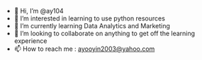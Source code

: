 - 👋 Hi, I’m @ay104
- 👀 I’m interested in learning to use python resources
- 🌱 I’m currently learning Data Analytics and Marketing
- 💞️ I’m looking to collaborate on anything to get off the learning experience
- 📫 How to reach me : ayooyin2003@yahoo.com

<!---
ay104/ay104 is a ✨ special ✨ repository because its `README.md` (this file) appears on your GitHub profile.
You can click the Preview link to take a look at your changes.
--->
